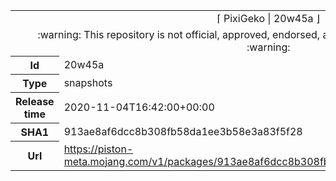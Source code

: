 <html><table>
<tr><td colspan="2" align="center"><img width="0" height="0"><br/>⌈ PixiGeko | 20w45a ⌋<br/><img width="0" height="0"></td></tr>
<tr><td colspan="2" align="center"><img width="0" height="0"><br/>
:warning: This repository is not official, approved, endorsed, associated or connected with Mojang :warning:
<br/><img width="0" height="0"></td></tr>
<tr><th>Id</th><td>20w45a</td></tr>
<tr><th>Type</th><td>snapshots</td></tr>
<tr><th>Release time</th><td>2020-11-04T16:42:00+00:00</td></tr>
<tr><th>SHA1</th><td>913ae8af6dcc8b308fb58da1ee3b58e3a83f5f28</td></tr>
<tr><th>Url</th><td><a href="https://piston-meta.mojang.com/v1/packages/913ae8af6dcc8b308fb58da1ee3b58e3a83f5f28/20w45a.json">https://piston-meta.mojang.com/v1/packages/913ae8af6dcc8b308fb58da1ee3b58e3a83f5f28/20w45a.json</a></td></tr>